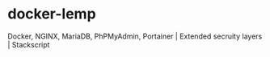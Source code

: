 # docker-lemp
Docker, NGINX, MariaDB, PhPMyAdmin, Portainer | Extended secruity layers | Stackscript
